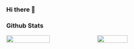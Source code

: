 ### Hi there 👋

<!--
**windghoul/windghoul** is a ✨ _special_ ✨ repository because its `README.md` (this file) appears on your GitHub profile.

Here are some ideas to get you started:

- 🔭 I’m currently working on ...
- 🌱 I’m currently learning ...
- 👯 I’m looking to collaborate on ...
- 🤔 I’m looking for help with ...
- 💬 Ask me about ...
- 📫 How to reach me: ...
- 😄 Pronouns: ...
- ⚡ Fun fact: ...
-->

### Github Stats 
<div style="display: flex; flex-direction: row;">
 <img style="height: auto; width: 48%;" align="center" class="img" src="https://github-readme-stats.vercel.app/api?username=windghoul&show_icons=true&theme=onedark" />
 <img style="height: auto; width: 40%;" align="center" class="img" src="https://github-readme-stats.vercel.app/api/top-langs/?username=windghoul&theme=radical&layout=compact" />
</div>
